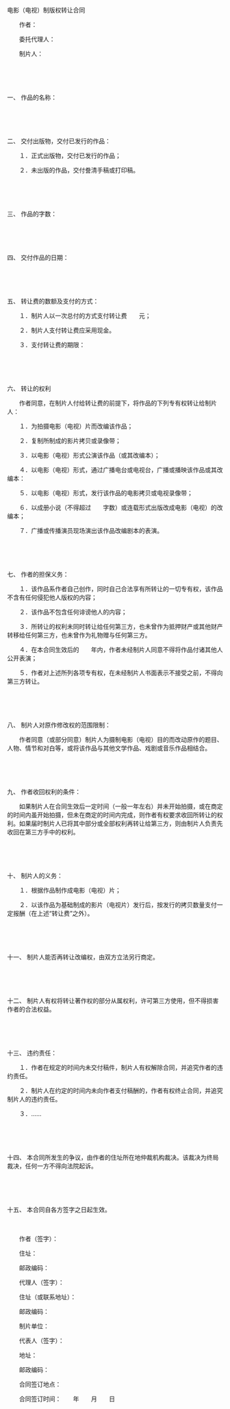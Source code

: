 



电影（电视）制版权转让合同



 

　　作者：

　　委托代理人：

　　制片人：

　　

　　

一、
作品的名称：

　　

　　

二、
交付出版物，交付已发行的作品：

　　１．正式出版物，交付已发行的作品；

　　２．未出版的作品，交付誊清手稿或打印稿。

　　

　　

三、
作品的字数：

　　

　　

四、
交付作品的日期：

　　

　　

五、
转让费的数额及支付的方式：

　　１．制片人以一次总付的方式支付转让费　　元；

　　２．制片人支付转让费应采用现金。

　　３．支付转让费的期限：

　　

　　

六、
转让的权利

　　作者同意，在制片人付给转让费的前提下，将作品的下列专有权转让给制片人：

　　１．为拍摄电影（电视）片而改编该作品；

　　２．复制所制成的影片拷贝或录像带；

　　３．以电影（电视）形式公演该作品（或其改编本）；

　　４．以电影（电视）形式，通过广播电台或电视台，广播或播映该作品或其改编本：

　　５．以电影（电视）形式，发行该作品的电影拷贝或电视录像带；

　　６．以成册小说（不得超过　　字数）或连载形式出版改成电影（电视）的改编本；

　　７．广播或传播演员现场演出该作品改编剧本的表演。

　　

　　

七、
作者的担保义务：

　　１．该作品系作者自己创作，同时自己合法享有所转让的一切专有权，该作品不含有任何侵犯他人版权的内容；

　　２．该作品不包含任何诽谤他人的内容；

　　３．所转让的权利未同时转让给任何第三方，也未曾作为抵押财产或其他财产转移给任何第三方，也未曾作为礼物赠与任何第三方。

　　４．在本合同生效后的　　年内，作者未经制片人同意不得将作品付诸其他人公开表演；

　　５．作者对上述所列各项专有权，在未经制片人书面表示不接受之前，不得向第三方转让。

　　

　　

八、
制片人对原作修改权的范围限制：

　　作者同意（或部分同意）制片人为摄制电影（电视）目的而改动原作的题目、人物、情节和对白等，或将该作品与其他文学作品、戏剧或音乐作品相结合。

　　

　　

九、
作者收回权利的条件：

　　如果制片人在合同生效后一定时间（一般一年左右）并未开始拍摄，或在商定的时间内虽开始拍摄，但未在商定的时间内完成，则作者有权要求收回所转让的权利。如果届时制片人已将其中部分或全部权利再转让给第三方，则由制片人负责先收回在第三方手中的权利。

　　

　　

十、
制片人的义务：

　　１．根据作品制作成电影（电视）片；

　　２．以该作品为基础制成的影片（电视片）发行后，按发行的拷贝数量支付一定报酬（在上述“转让费”之外）。

　　

　　

十一、
制片人能否再转让改编权，由双方立法另行商定。

　　

　　

十二、
制片人有权将转让著作权的部分从属权利，许可第三方使用，但不得损害作者的合法权益。

　　

　　

十三、
违约责任：

　　１．作者在规定的时间内未交付稿件，制片人有权解除合同，并追究作者的违约责任。

　　２．制片人在约定的时间内未向作者支付稿酬的，作者有权终止合同，并追究制片人的违约责任。

　　３．……

　　

　　

十四、
本合同所发生的争议，由作者的住址所在地仲裁机构裁决。该裁决为终局裁决，任何一方不得向法院起诉。

　　

　　

十五、
本合同自各方签字之日起生效。

　　

　　作者（签字）：

　　住址：

　　邮政编码：

　　代理人（签字）：

　　住址（或联系地址）：

　　邮政编码：

　　制片单位：

　　代表人（签字）：

　　地址：

　　邮政编码：

　　合同签订地点：

　　合同签订时间：　　年　　月　　日